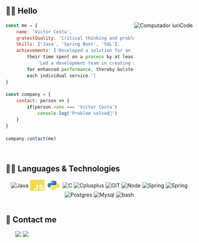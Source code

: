 
## 🙋‍♂️ Hello 

<img src="https://raw.githubusercontent.com/MicaelliMedeiros/micaellimedeiros/master/image/computer-illustration.png" height=280px align="right" alt="Computador iuriCode">

```js
const me = {
    name: 'Victor Costa',
    gratestQuality: 'Critical thinking and problem solving skills',
    Skills: ['Java', 'Spring Boot', 'SQL'],
    achievements: ['Developed a solution for an insurance company to decrease
        their time spent on a process by at least 2 hours per day.',
            'Led a development team in creating and optimizing microservices
        for enhanced performance, thereby bolstering the autonomy of
        each individual service.']
}

const company = {
    contact: person => {
        if(person.name === 'Victor Costa')
            console.log('Problem solved🚀')
    }
}

company.contact(me)
```
<br>

## 👨‍💻 Languages & Technologies 
<div align="center"> 
  <img align="center" alt="Java" height="30" width="40" src="https://cdn.jsdelivr.net/gh/devicons/devicon/icons/java/java-original.svg">
  <img align="center" alt="Js" height="30" width="40" src="https://raw.githubusercontent.com/devicons/devicon/master/icons/javascript/javascript-plain.svg">
  <img align="center" alt="Python" height="30" width="40" src="https://raw.githubusercontent.com/devicons/devicon/master/icons/python/python-original.svg">
  <img align="center" alt="C" height="30" width="40" src="https://cdn.jsdelivr.net/gh/devicons/devicon/icons/c/c-original.svg">
  <img align="center" alt="Cplusplus" height="30" width="40" src="https://cdn.jsdelivr.net/gh/devicons/devicon/icons/cplusplus/cplusplus-original.svg">
  <img align="center" alt="GIT" height="30" width="40" src='https://cdn.jsdelivr.net/gh/devicons/devicon/icons/git/git-original.svg'>
  <img align="center" alt="Node" height="30" width="40" src="https://cdn.jsdelivr.net/gh/devicons/devicon/icons/nodejs/nodejs-original.svg">
  <img align="center" alt="Spring" height="30" width="40" src="https://cdn.jsdelivr.net/gh/devicons/devicon/icons/spring/spring-original.svg">
    <img align="center" alt="Spring" height="30" width="40" src="https://cdn.jsdelivr.net/gh/devicons/devicon/icons/oracle/oracle-original.svg">
  <img align="center" alt="Postgres" height="30" width="40" src="https://cdn.jsdelivr.net/gh/devicons/devicon/icons/postgresql/postgresql-original.svg">
  <img align="center" alt="Mysql" height="30" width="40" src="https://cdn.jsdelivr.net/gh/devicons/devicon/icons/mysql/mysql-original.svg">
  <img align="center" alt="bash" height="30" width="40" src='https://cdn.jsdelivr.net/gh/devicons/devicon/icons/bash/bash-original.svg'>
</div> 

</br>

## 📱 Contact me 
<div style="margin-left: 26px;"> 
  <a href="https://www.linkedin.com/in/victorgabrielvcosta/" target="_blank"><img src="https://img.shields.io/badge/-LinkedIn-%230077B5?style=for-the-badge&logo=linkedin&logoColor=white" target="_blank"></a>
  <a href="mailto:victorjobs17@gmail.com"><img src="https://img.shields.io/badge/Microsoft_Outlook-0078D4?style=for-the-badge&logo=microsoft-outlook&logoColor=white" target="_blank"></a>

</div>
